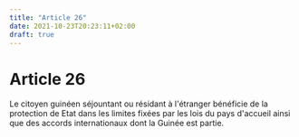 ```yaml
---
title: "Article 26"
date: 2021-10-23T20:23:11+02:00
draft: true
---
```


# Article 26
Le citoyen guinéen séjountant ou résidant à l'étranger bénéficie de la protection de Etat dans les limites fixées par les lois du pays d'accueil ainsi que des accords internationaux dont la Guinée est partie.
